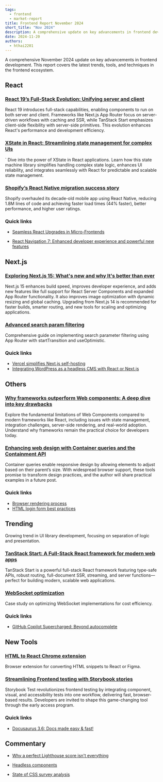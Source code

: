 ```yaml
---
tags:
  - frontend
  - market-report
title: Frontend Report November 2024
short_title: "Nov 2024"
description: A comprehensive update on key advancements in frontend development for November 2024, highlighting React 19's full-stack capabilities, XState for state management, Shopify's React Native migration, Next.js 15 enhancements, and the impact of container queries on responsive design.
date: 2024-11-20
authors:
  - hthai2201
---
```


A comprehensive November 2024 update on key advancements in frontend development. This report covers the latest trends, tools, and techniques in the frontend ecosystem.

## React

### [React 19’s Full-Stack Evolution: Unifying server and client](https://bobaekang.com/blog/two-ways-to-the-two-reacts/)

React 19 introduces full-stack capabilities, enabling components to run on both server and client. Frameworks like Next.js App Router focus on server-driven workflows with caching and SSR, while TanStack Start emphasizes client-side flexibility with server-side primitives. This evolution enhances React's performance and development efficiency.

### [XState in React: Streamlining state management for complex UIs](https://www.frontendundefined.com/posts/monthly/xstate-in-react/)
`
Dive into the power of XState in React applications. Learn how this state machine library simplifies handling complex state logic, enhances UI reliability, and integrates seamlessly with React for predictable and scalable state management.

### [Shopify’s React Native migration success story](https://threadreaderapp.com/thread/1853619638141071573.html)

Shopify overhauled its decade-old mobile app using React Native, reducing 1.8M lines of code and achieving faster load times (44% faster), better performance, and higher user ratings.

### Quick links

- [Seamless React Upgrades in Micro-Frontends](https://alexocallaghan.com/upgrading-react-with-microfrontends)

- [React Navigation 7: Enhanced developer experience and powerful new features](https://reactnavigation.org/blog/2024/11/06/react-navigation-7.0/)

## Next.js

### [Exploring Next.js 15: What's new and why It's better than ever](https://aviral-blogs.hashnode.dev/exploring-nextjs-15-whats-new-and-why-its-better-than-ever)

Next.js 15 enhances build speed, improves developer experience, and adds new features like full support for React Server Components and expanded App Router functionality. It also improves image optimization with dynamic resizing and global caching. Upgrading from Next.js 14 is recommended for faster builds, smarter routing, and new tools for scaling and optimizing applications.

### [Advanced search param filtering](https://aurorascharff.no/posts/managing-advanced-search-param-filtering-next-app-router/)

Comprehensive guide on implementing search parameter filtering using App Router with startTransition and useOptimistic.

### Quick links

- [Vercel simplifies Next.js self-hosting](https://thenewstack.io/vercel-makes-changes-to-next-js-to-simplify-self-hosting/)
- [Integrating WordPress as a headless CMS with React or Next.js](https://scientyficworld.org/how-to-deploy-headless-wordpress-with-next-js/)

## Others

### [Why frameworks outperform Web components: A deep dive into key drawbacks](https://www.youtube.com/watch?v=UrS61kn4gKI)

Explore the fundamental limitations of Web Components compared to modern frameworks like React, including issues with state management, integration challenges, server-side rendering, and real-world adoption. Understand why frameworks remain the practical choice for developers today.
### [Enhancing web design with Container queries and the Containment API](https://www.joshwcomeau.com/css/container-queries-introduction/)
Container queries enable responsive design by allowing elements to adjust based on their parent’s size. With widespread browser support, these tools promise to transform design practices, and the author will share practical examples in a future post.

### Quick links

- [Browser rendering process](https://abhisaha.com/blog/exploring-browser-rendering-process)
- [HTML login form best practices](https://evilmartians.com/chronicles/html-best-practices-for-login-and-signup-forms)

## Trending

Growing trend in UI library development, focusing on separation of logic and presentation.

### [TanStack Start: A Full-Stack React framework for modern web apps](https://tanstack.com/router/latest/docs/framework/react/start/overview)

TanStack Start is a powerful full-stack React framework featuring type-safe APIs, robust routing, full-document SSR, streaming, and server functions—perfect for building modern, scalable web applications.

### [WebSocket optimization](https://www.recall.ai/post/how-websockets-cost-us-1m-on-our-aws-bill)

Case study on optimizing WebSocket implementations for cost efficiency.

### Quick links

- [GitHub Copilot Supercharged: Beyond autocomplete](https://github.blog/news-insights/product-news/universe-2024-previews-releases/)

## New Tools

### [HTML to React Chrome extension](https://chromewebstore.google.com/detail/html-to-react-figma-by-ma/chgehghmhgihgmpmdjpolhkcnhkokdfp)

Browser extension for converting HTML snippets to React or Figma.

### [Streamlining Frontend testing with Storybook stories](https://storybook.js.org/blog/storybook-test-sneak-peek/)

Storybook Test revolutionizes frontend testing by integrating component, visual, and accessibility tests into one workflow, delivering fast, browser-based results. Developers are invited to shape this game-changing tool through the early access program.

### Quick links

- [Docusaurus 3.6: Docs made easy & fast!](https://docusaurus.io/blog/releases/3.6)

## Commentary

- [Why a perfect Lighthouse score isn't everything](https://www.smashingmagazine.com/2024/11/why-optimizing-lighthouse-score-not-enough-fast-website/)

- [Headless components](https://www.subframe.com/blog/how-headless-components-became-the-future-for-building-ui-libraries)

- [State of CSS survey analysis](https://www.oddbird.net/2024/11/04/css-demographics/)
